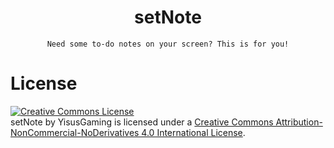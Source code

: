<div align="center">
    <h1>setNote</h1>

    Need some to-do notes on your screen? This is for you!
</div>

# License
<a rel="license" href="http://creativecommons.org/licenses/by-nc-nd/4.0/"><img alt="Creative Commons License" style="border-width:0" src="https://i.creativecommons.org/l/by-nc-nd/4.0/88x31.png" /></a><br /><span xmlns:dct="http://purl.org/dc/terms/" property="dct:title">setNote</span> by <span xmlns:cc="http://creativecommons.org/ns#" property="cc:attributionName">YisusGaming</span> is licensed under a <a rel="license" href="http://creativecommons.org/licenses/by-nc-nd/4.0/">Creative Commons Attribution-NonCommercial-NoDerivatives 4.0 International License</a>.